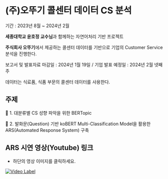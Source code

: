 # (주)오뚜기 콜센터 데이터 CS 분석
기간 : 2023년 8월 ~ 2024년 2월

**세종대학교 윤호정 교수님**과 함께하는 자연어처리 기반 프로젝트

**주식회사 오뚜기**에서 제공하는 콜센터 데이터를 기반으로 기업의 Customer Service 분석을 진행한다.

보고서 및 발표자료 마감일 : 2024년 1월 19일 / 기업 발표 예정일 : 2024년 2월 넷째주

데이터는 식료품, 식품 부문의 콜센터 데이터를 사용한다.

## 주제

🥅 1. 대분류별 CS 성향 파악을 위한 BERTopic

🥅 2. 발화문(Question) 기반 koBERT Multi-Classification Model을 활용한 ARS(Automated Response System) 구축

## ARS 시연 영상(Youtube) 링크
- 하단의 영상 이미지를 클릭하세요.
  
[![Video Label](http://img.youtube.com/vi/mFMYXBwlgVo/0.jpg)](https://youtu.be/mFMYXBwlgVo)
